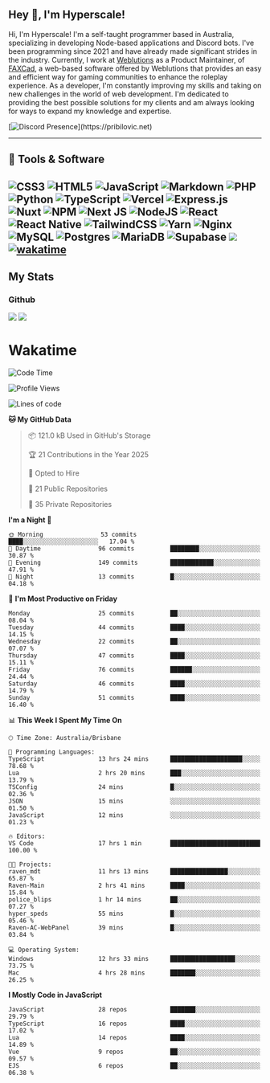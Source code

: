 ## Hey 👋, I'm Hyperscale!

Hi, I'm Hyperscale! I'm a self-taught programmer based in Australia, specializing in developing Node-based applications and Discord bots. I've been programming since 2021 and have already made significant strides in the industry. Currently, I work at [Weblutions](https://weblutions.com) as a Product Maintainer, of [FAXCad](https://weblutions.com/store/faxcad), a web-based software offered by Weblutions that provides an easy and efficient way for gaming communities to enhance the roleplay experience. As a developer, I'm constantly improving my skills and taking on new challenges in the world of web development. I'm dedicated to providing the best possible solutions for my clients and am always looking for ways to expand my knowledge and expertise.

[![Discord Presence](https://lanyard.cnrad.dev/api/906061699562475581?=idleMessage=:Just%Chillin%With%My%Kangaroo!)](https://pribilovic.net)

<p align="center">
<a href="https://github.com/Hyperscale1">
</a>
</p>

---
## 🔧 Tools & Software

![CSS3](https://img.shields.io/badge/css3-%231572B6.svg?style=for-the-badge&logo=css3&logoColor=white) ![HTML5](https://img.shields.io/badge/html5-%23E34F26.svg?style=for-the-badge&logo=html5&logoColor=white) ![JavaScript](https://img.shields.io/badge/javascript-%23323330.svg?style=for-the-badge&logo=javascript&logoColor=%23F7DF1E)  ![Markdown](https://img.shields.io/badge/markdown-%23000000.svg?style=for-the-badge&logo=markdown&logoColor=white) ![PHP](https://img.shields.io/badge/php-%23777BB4.svg?style=for-the-badge&logo=php&logoColor=white) ![Python](https://img.shields.io/badge/python-3670A0?style=for-the-badge&logo=python&logoColor=ffdd54) ![TypeScript](https://img.shields.io/badge/typescript-%23007ACC.svg?style=for-the-badge&logo=typescript&logoColor=white) ![Vercel](https://img.shields.io/badge/vercel-%23000000.svg?style=for-the-badge&logo=vercel&logoColor=white) ![Express.js](https://img.shields.io/badge/express.js-%23404d59.svg?style=for-the-badge&logo=express&logoColor=%2361DAFB) ![Nuxt](https://img.shields.io/badge/Nuxt-%23404d59.svg?style=for-the-badge&logo=nuxtdotjs&logoColor=%02dc82)  ![NPM](https://img.shields.io/badge/NPM-%23000000.svg?style=for-the-badge&logo=npm&logoColor=white) ![Next JS](https://img.shields.io/badge/Next-black?style=for-the-badge&logo=next.js&logoColor=white) ![NodeJS](https://img.shields.io/badge/node.js-6DA55F?style=for-the-badge&logo=node.js&logoColor=white) ![React](https://img.shields.io/badge/react-%2320232a.svg?style=for-the-badge&logo=react&logoColor=%2361DAFB) ![React Native](https://img.shields.io/badge/react_native-%2320232a.svg?style=for-the-badge&logo=react&logoColor=%2361DAFB) ![TailwindCSS](https://img.shields.io/badge/tailwindcss-%2338B2AC.svg?style=for-the-badge&logo=tailwind-css&logoColor=white) ![Yarn](https://img.shields.io/badge/yarn-%232C8EBB.svg?style=for-the-badge&logo=yarn&logoColor=white) ![Nginx](https://img.shields.io/badge/nginx-%23009639.svg?style=for-the-badge&logo=nginx&logoColor=white) ![MySQL](https://img.shields.io/badge/mysql-%2300f.svg?style=for-the-badge&logo=mysql&logoColor=white) ![Postgres](https://img.shields.io/badge/postgres-%23316192.svg?style=for-the-badge&logo=postgresql&logoColor=white) ![MariaDB](https://img.shields.io/badge/mariadb-%23316192.svg?style=for-the-badge&logo=mariadb&logoColor=white) ![Supabase](https://img.shields.io/badge/Supabase-3ECF8E?style=for-the-badge&logo=supabase&logoColor=white) ![](https://img.shields.io/badge/Ubuntu-E95420?style=for-the-badge&logo=ubuntu&logoColor=white) [![wakatime](https://wakatime.com/badge/user/6e098b16-30e8-493e-bf77-598fafbb912d.svg?style=for-the-badge)](https://wakatime.com/@6e098b16-30e8-493e-bf77-598fafbb912d) 
---
## My Stats

### Github
![](https://github-readme-stats.vercel.app/api?username=Hyperscale1&theme=blue-green)
![](https://github-readme-stats.vercel.app/api/top-langs/?username=Hyperscale1&theme=blue-green)

# Wakatime
<!--START_SECTION:waka-->
![Code Time](http://img.shields.io/badge/Code%20Time-912%20hrs%2025%20mins-blue)

![Profile Views](http://img.shields.io/badge/Profile%20Views-0-blue)

![Lines of code](https://img.shields.io/badge/From%20Hello%20World%20I%27ve%20Written-631.7%20thousand%20lines%20of%20code-blue)

**🐱 My GitHub Data** 

> 📦 121.0 kB Used in GitHub's Storage 
 > 
> 🏆 21 Contributions in the Year 2025
 > 
> 💼 Opted to Hire
 > 
> 📜 21 Public Repositories 
 > 
> 🔑 35 Private Repositories 
 > 
**I'm a Night 🦉** 

```text
🌞 Morning                53 commits          ████░░░░░░░░░░░░░░░░░░░░░   17.04 % 
🌆 Daytime                96 commits          ████████░░░░░░░░░░░░░░░░░   30.87 % 
🌃 Evening                149 commits         ████████████░░░░░░░░░░░░░   47.91 % 
🌙 Night                  13 commits          █░░░░░░░░░░░░░░░░░░░░░░░░   04.18 % 
```
📅 **I'm Most Productive on Friday** 

```text
Monday                   25 commits          ██░░░░░░░░░░░░░░░░░░░░░░░   08.04 % 
Tuesday                  44 commits          ████░░░░░░░░░░░░░░░░░░░░░   14.15 % 
Wednesday                22 commits          ██░░░░░░░░░░░░░░░░░░░░░░░   07.07 % 
Thursday                 47 commits          ████░░░░░░░░░░░░░░░░░░░░░   15.11 % 
Friday                   76 commits          ██████░░░░░░░░░░░░░░░░░░░   24.44 % 
Saturday                 46 commits          ████░░░░░░░░░░░░░░░░░░░░░   14.79 % 
Sunday                   51 commits          ████░░░░░░░░░░░░░░░░░░░░░   16.40 % 
```


📊 **This Week I Spent My Time On** 

```text
🕑︎ Time Zone: Australia/Brisbane

💬 Programming Languages: 
TypeScript               13 hrs 24 mins      ████████████████████░░░░░   78.68 % 
Lua                      2 hrs 20 mins       ███░░░░░░░░░░░░░░░░░░░░░░   13.79 % 
TSConfig                 24 mins             █░░░░░░░░░░░░░░░░░░░░░░░░   02.36 % 
JSON                     15 mins             ░░░░░░░░░░░░░░░░░░░░░░░░░   01.50 % 
JavaScript               12 mins             ░░░░░░░░░░░░░░░░░░░░░░░░░   01.23 % 

🔥 Editors: 
VS Code                  17 hrs 1 min        █████████████████████████   100.00 % 

🐱‍💻 Projects: 
raven_mdt                11 hrs 13 mins      ████████████████░░░░░░░░░   65.87 % 
Raven-Main               2 hrs 41 mins       ████░░░░░░░░░░░░░░░░░░░░░   15.84 % 
police_blips             1 hr 14 mins        ██░░░░░░░░░░░░░░░░░░░░░░░   07.27 % 
hyper_speds              55 mins             █░░░░░░░░░░░░░░░░░░░░░░░░   05.46 % 
Raven-AC-WebPanel        39 mins             █░░░░░░░░░░░░░░░░░░░░░░░░   03.84 % 

💻 Operating System: 
Windows                  12 hrs 33 mins      ██████████████████░░░░░░░   73.75 % 
Mac                      4 hrs 28 mins       ███████░░░░░░░░░░░░░░░░░░   26.25 % 
```

**I Mostly Code in JavaScript** 

```text
JavaScript               28 repos            ███████░░░░░░░░░░░░░░░░░░   29.79 % 
TypeScript               16 repos            ████░░░░░░░░░░░░░░░░░░░░░   17.02 % 
Lua                      14 repos            ████░░░░░░░░░░░░░░░░░░░░░   14.89 % 
Vue                      9 repos             ██░░░░░░░░░░░░░░░░░░░░░░░   09.57 % 
EJS                      6 repos             ██░░░░░░░░░░░░░░░░░░░░░░░   06.38 % 
```




<!--END_SECTION:waka-->
